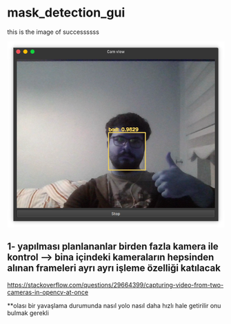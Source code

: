 # mask_detection_gui


this is the image of successssss



<img src="success.png" />






## 1- yapılması planlananlar birden fazla kamera ile kontrol --> bina içindeki kameraların hepsinden alınan frameleri ayrı ayrı işleme özelliği katılacak
https://stackoverflow.com/questions/29664399/capturing-video-from-two-cameras-in-opencv-at-once

**olası bir yavaşlama durumunda nasıl yolo nasıl daha hızlı hale getirilir onu bulmak gerekli
